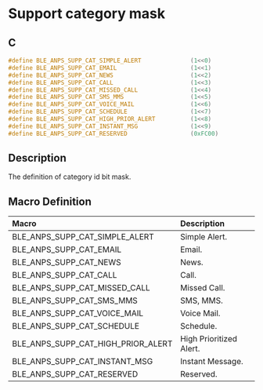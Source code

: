 # Support category mask

## C

```c
#define BLE_ANPS_SUPP_CAT_SIMPLE_ALERT              (1<<0)
#define BLE_ANPS_SUPP_CAT_EMAIL                     (1<<1)
#define BLE_ANPS_SUPP_CAT_NEWS                      (1<<2)
#define BLE_ANPS_SUPP_CAT_CALL                      (1<<3)
#define BLE_ANPS_SUPP_CAT_MISSED_CALL               (1<<4)
#define BLE_ANPS_SUPP_CAT_SMS_MMS                   (1<<5)
#define BLE_ANPS_SUPP_CAT_VOICE_MAIL                (1<<6)
#define BLE_ANPS_SUPP_CAT_SCHEDULE                  (1<<7)
#define BLE_ANPS_SUPP_CAT_HIGH_PRIOR_ALERT          (1<<8)
#define BLE_ANPS_SUPP_CAT_INSTANT_MSG               (1<<9)
#define BLE_ANPS_SUPP_CAT_RESERVED                  (0xFC00)
```

## Description

The definition of category id bit mask.

## Macro Definition

|Macro|Description|
|:---|:---|
|BLE_ANPS_SUPP_CAT_SIMPLE_ALERT|Simple Alert.|  
|BLE_ANPS_SUPP_CAT_EMAIL|Email.|
|BLE_ANPS_SUPP_CAT_NEWS|News.|
|BLE_ANPS_SUPP_CAT_CALL|Call.|
|BLE_ANPS_SUPP_CAT_MISSED_CALL|Missed Call.|
|BLE_ANPS_SUPP_CAT_SMS_MMS|SMS, MMS.|
|BLE_ANPS_SUPP_CAT_VOICE_MAIL|Voice Mail.|
|BLE_ANPS_SUPP_CAT_SCHEDULE|Schedule.|
|BLE_ANPS_SUPP_CAT_HIGH_PRIOR_ALERT|High Prioritized Alert.|
|BLE_ANPS_SUPP_CAT_INSTANT_MSG|Instant Message.|
|BLE_ANPS_SUPP_CAT_RESERVED|Reserved.|
